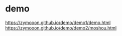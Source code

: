 # demo
https://zymooon.github.io/demo/demo1/demo.html
https://zymooon.github.io/demo/demo2/moshou.html
